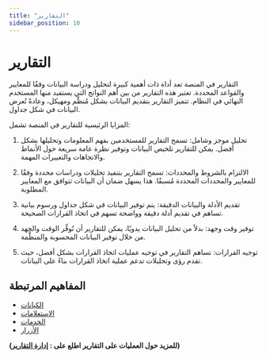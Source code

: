 ```yaml
---
title: "التقارير"
sidebar_position: 10
---
```

# التقارير 
التقارير في  المنصة  تعد أداة ذات أهمية كبيرة لتحليل ودراسة البيانات وفقًا للمعايير والقواعد المحددة. تعتبر هذه التقارير من بين أهم النواتج التي يستفيد منها المستخدم النهائي في النظام. تتميز التقارير بتقديم البيانات بشكل مُنظّم ومهيكل، وعادةً تُعرض البيانات في شكل جداول.



المزايا الرئيسية للتقارير في المنصة تشمل:

1. تحليل موجز وشامل: تسمح التقارير للمستخدمين بفهم المعلومات وتحليلها بشكل أفضل. يمكن للتقارير تلخيص البيانات وتوفير نظرة عامة سريعة حول الأنماط والاتجاهات والتغييرات المهمة.

2. الالتزام بالشروط والمحددات: تسمح التقارير بتنفيذ تحليلات ودراسات محددة وفقًا للمعايير والمحددات المحددة مُسبقًا. هذا يسهل ضمان أن البيانات تتوافق مع المعايير المطلوبة.

3. تقديم الأدلة والبيانات الدقيقة: يتم توفير البيانات في شكل جداول ورسوم بيانية تساهم في تقديم أدلة دقيقة وواضحة تسهم في اتخاذ القرارات الصحيحة.

4. توفير وقت وجهد: بدلاً من تحليل البيانات يدويًا، يمكن للتقارير أن تُوفِّر الوقت والجهد من خلال توفير البيانات المحسوبة والمنظَّمة.

5. توجيه القرارات: تساهم التقارير في توجيه عمليات اتخاذ القرارات بشكل أفضل، حيث تقدم رؤى وتحليلات تدعم عملية اتخاذ القرارات بناءً على البيانات.


## المفاهيم المرتبطة 
- [الكيانات](./entities.md)
- [الاستعلامات](./queries.md)
- [الخدمات](./services.md)
- [الأزرار](./buttons.md)

**(للمزيد حول العمليات على التقارير اطلع على : [إدارة التقارير](../../data-management/reports.md))**